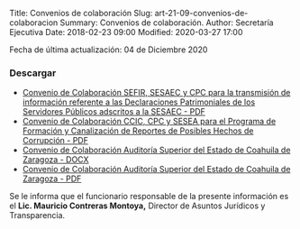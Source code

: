Title: Convenios de colaboración
Slug: art-21-09-convenios-de-colaboracion
Summary: Convenios de colaboración.
Author: Secretaría Ejecutiva
Date: 2018-02-23 09:00
Modified: 2020-03-27 17:00


Fecha de última actualización: 04 de Diciembre 2020

### Descargar

* [Convenio de Colaboración SEFIR, SESAEC y CPC para la transmisión de información referente a las Declaraciones Patrimoniales de los Servidores Públicos adscritos a la SESAEC - PDF](convenio-colaboracion-sefir-sesea-cpc.pdf)
* [Convenio de Colaboración CCIC, CPC y SESEA para el Programa de Formación y Canalización de Reportes de Posibles Hechos de Corrupción - PDF](convenio-colaboracion-ccic-cpc-sesea.pdf)
* [Convenio de Colaboración Auditoría Superior del Estado de Coahuila de Zaragoza - DOCX](convenio-colaboracion-auditoria-superior-del-estado.docx)
* [Convenio de Colaboración Auditoría Superior del Estado de Coahuila de Zaragoza - PDF](convenio-colaboracion-auditoria-superior-del-estado.pdf)

Se le informa que el funcionario responsable de la presente información es el **Lic. Mauricio Contreras Montoya,** Director de Asuntos Jurídicos y Transparencia.
